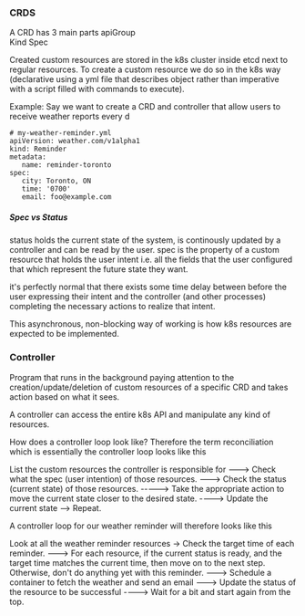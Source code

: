 ### CRDS
A CRD has 3 main parts
apiGroup  
Kind
Spec

Created custom resources are stored in the k8s cluster inside etcd next to regular resources.
To create a custom resource we do so in the k8s way (declarative using a yml file that describes
object rather than imperative with a script filled with commands to execute).

Example:
Say we want to create a CRD and controller that allow users to receive weather reports every d

```
# my-weather-reminder.yml
apiVersion: weather.com/v1alpha1
kind: Reminder
metadata:
   name: reminder-toronto
spec:
   city: Toronto, ON
   time: '0700'
   email: foo@example.com
```
##### Spec vs Status
status holds the current state of the system, is continously updated by a controller and can be read by the user.
spec is the property of a custom resource that holds the user intent i.e. all the fields that the user configured
that which represent the future state they want.

it's perfectly normal that there exists some time delay between before the user expressing their intent and the controller
(and other processes) completing the necessary actions to realize that intent.

This asynchronous, non-blocking way of working
is how k8s resources are expected to be implemented.

### Controller
Program that runs in the background paying attention to the creation/update/deletion of custom resources
of a specific CRD and takes action based on what it sees.

A controller can access the entire k8s API and manipulate any kind of resources.

How does a controller loop look like?
Therefore the term reconciliation which is essentially the controller loop looks like this

List the custom resources the controller is responsible for ---> Check what the spec (user intention) of those resources. --->
Check the status (current state) of those resources. -----> Take the appropriate action to move the current state closer to the desired state.
 ----> Update the current state --> Repeat.

A controller loop for our weather reminder will therefore looks like this

Look at all the weather reminder resources -> Check the target time of each reminder.
---> For each resource, if the current status is ready, and the target time matches the current time, then move on to the next step.
Otherwise, don't do anything yet with this reminder. ---> Schedule a container to fetch the weather and send an email --->
Update the status of the resource to be successful ----> Wait for a bit and start again from the top.
